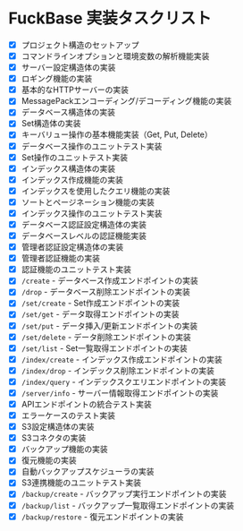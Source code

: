 # FuckBase 実装タスクリスト

- [x] プロジェクト構造のセットアップ
- [x] コマンドラインオプションと環境変数の解析機能実装
- [x] サーバー設定構造体の実装
- [x] ロギング機能の実装
- [x] 基本的なHTTPサーバーの実装
- [x] MessagePackエンコーディング/デコーディング機能の実装
- [x] データベース構造体の実装
- [x] Set構造体の実装
- [x] キーバリュー操作の基本機能実装（Get, Put, Delete）
- [x] データベース操作のユニットテスト実装
- [x] Set操作のユニットテスト実装
- [x] インデックス構造体の実装
- [x] インデックス作成機能の実装
- [x] インデックスを使用したクエリ機能の実装
- [x] ソートとページネーション機能の実装
- [x] インデックス操作のユニットテスト実装
- [x] データベース認証設定構造体の実装
- [x] データベースレベルの認証機能実装
- [x] 管理者認証設定構造体の実装
- [x] 管理者認証機能の実装
- [x] 認証機能のユニットテスト実装
- [x] `/create` - データベース作成エンドポイントの実装
- [x] `/drop` - データベース削除エンドポイントの実装
- [x] `/set/create` - Set作成エンドポイントの実装
- [x] `/set/get` - データ取得エンドポイントの実装
- [x] `/set/put` - データ挿入/更新エンドポイントの実装
- [x] `/set/delete` - データ削除エンドポイントの実装
- [x] `/set/list` - Set一覧取得エンドポイントの実装
- [x] `/index/create` - インデックス作成エンドポイントの実装
- [x] `/index/drop` - インデックス削除エンドポイントの実装
- [x] `/index/query` - インデックスクエリエンドポイントの実装
- [x] `/server/info` - サーバー情報取得エンドポイントの実装
- [x] APIエンドポイントの統合テスト実装
- [x] エラーケースのテスト実装
- [x] S3設定構造体の実装
- [x] S3コネクタの実装
- [x] バックアップ機能の実装
- [x] 復元機能の実装
- [x] 自動バックアップスケジューラの実装
- [x] S3連携機能のユニットテスト実装
- [x] `/backup/create` - バックアップ実行エンドポイントの実装
- [x] `/backup/list` - バックアップ一覧取得エンドポイントの実装
- [x] `/backup/restore` - 復元エンドポイントの実装